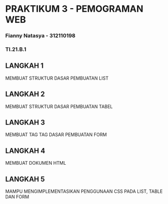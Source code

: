 # PRAKTIKUM 3 - PEMOGRAMAN WEB
### Fianny Natasya - 312110198
### TI.21.B.1


## LANGKAH 1
MEMBUAT STRUKTUR DASAR PEMBUATAN LIST

## LANGKAH 2
MEMBUAT STRUKTUR DASAR PEMBUATAN TABEL

## LANGKAH 3 
MEMBUAT TAG TAG DASAR PEMBUATAN FORM

## LANGKAH 4 
MEMBUAT DOKUMEN HTML 

## LANGKAH 5 
MAMPU MENGIMPLEMENTASIKAN PENGGUNAAN CSS PADA LIST, TABLE DAN FORM 
